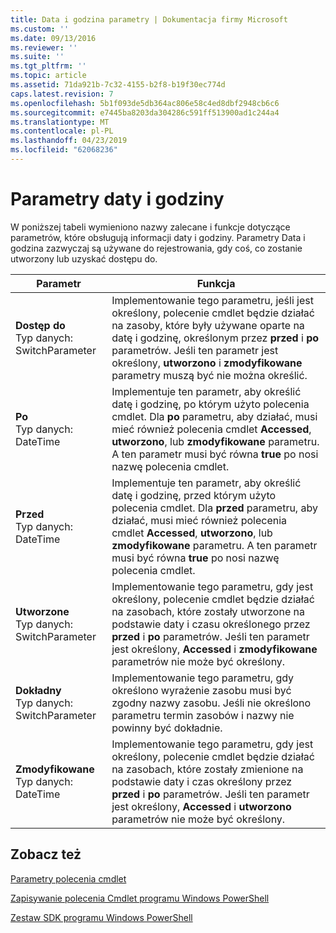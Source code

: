 ```yaml
---
title: Data i godzina parametry | Dokumentacja firmy Microsoft
ms.custom: ''
ms.date: 09/13/2016
ms.reviewer: ''
ms.suite: ''
ms.tgt_pltfrm: ''
ms.topic: article
ms.assetid: 71da921b-7c32-4155-b2f8-b19f30ec774d
caps.latest.revision: 7
ms.openlocfilehash: 5b1f093de5db364ac806e58c4ed8dbf2948cb6c6
ms.sourcegitcommit: e7445ba8203da304286c591ff513900ad1c244a4
ms.translationtype: MT
ms.contentlocale: pl-PL
ms.lasthandoff: 04/23/2019
ms.locfileid: "62068236"
---
```

# <a name="date-and-time-parameters"></a>Parametry daty i godziny

W poniższej tabeli wymieniono nazwy zalecane i funkcje dotyczące parametrów, które obsługują informacji daty i godziny. Parametry Data i godzina zazwyczaj są używane do rejestrowania, gdy coś, co zostanie utworzony lub uzyskać dostępu do.

|Parametr|Funkcja|
|---|---|
|**Dostęp do**<br>Typ danych: SwitchParameter|Implementowanie tego parametru, jeśli jest określony, polecenie cmdlet będzie działać na zasoby, które były używane oparte na datę i godzinę, określonym przez **przed** i **po** parametrów. Jeśli ten parametr jest określony, **utworzono** i **zmodyfikowane** parametry muszą być nie można określić.|
|**Po**<br>Typ danych: DateTime|Implementuje ten parametr, aby określić datę i godzinę, po którym użyto polecenia cmdlet. Dla **po** parametru, aby działać, musi mieć również polecenia cmdlet **Accessed**, **utworzono**, lub **zmodyfikowane** parametru. A ten parametr musi być równa **true** po nosi nazwę polecenia cmdlet.|
|**Przed**<br>Typ danych: DateTime|Implementuje ten parametr, aby określić datę i godzinę, przed którym użyto polecenia cmdlet. Dla **przed** parametru, aby działać, musi mieć również polecenia cmdlet **Accessed**, **utworzono**, lub **zmodyfikowane** parametru. A ten parametr musi być równa **true** po nosi nazwę polecenia cmdlet.|
|**Utworzone**<br>Typ danych: SwitchParameter|Implementowanie tego parametru, gdy jest określony, polecenie cmdlet będzie działać na zasobach, które zostały utworzone na podstawie daty i czasu określonego przez **przed** i **po** parametrów. Jeśli ten parametr jest określony, **Accessed** i **zmodyfikowane** parametrów nie może być określony.|
|**Dokładny**<br>Typ danych: SwitchParameter|Implementowanie tego parametru, gdy określono wyrażenie zasobu musi być zgodny nazwy zasobu. Jeśli nie określono parametru termin zasobów i nazwy nie powinny być dokładnie.|
|**Zmodyfikowane**<br>Typ danych: DateTime|Implementowanie tego parametru, gdy jest określony, polecenie cmdlet będzie działać na zasobach, które zostały zmienione na podstawie daty i czas określony przez **przed** i **po** parametrów. Jeśli ten parametr jest określony, **Accessed** i **utworzono** parametrów nie może być określony.|
## <a name="see-also"></a>Zobacz też

[Parametry polecenia cmdlet](./cmdlet-parameters.md)

[Zapisywanie polecenia Cmdlet programu Windows PowerShell](./writing-a-windows-powershell-cmdlet.md)

[Zestaw SDK programu Windows PowerShell](../windows-powershell-reference.md)
